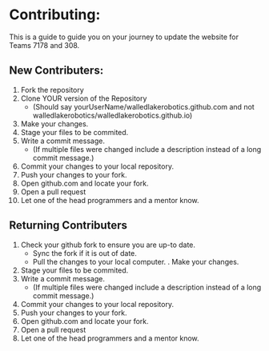 # Contributing:
This is a guide to guide you on your journey to update the website for Teams 7178 and 308.
## New Contributers:
1. Fork the repository
2. Clone YOUR version of the Repository 
    - (Should say yourUserName/walledlakerobotics.github.com and not walledlakerobotics/walledlakerobotics.github.io)
3. Make your changes.
4. Stage your files to be commited.
5. Write a commit message.
    - (If multiple files were changed include a description instead of a long commit message.)
6. Commit your changes to your local repository.
7. Push your changes to your fork.
8. Open github.com and locate your fork. 
9. Open a pull request
10. Let one of the head programmers and a mentor know.
## Returning Contributers
1. Check your github fork to ensure you are up-to date.
    - Sync the fork if it is out of date.
    - Pull the changes to your local computer.
. Make your changes.
2. Stage your files to be commited.
3. Write a commit message.
    - (If multiple files were changed include a description instead of a long commit message.)
4. Commit your changes to your local repository.
5. Push your changes to your fork.
6. Open github.com and locate your fork. 
7. Open a pull request
8. Let one of the head programmers and a mentor know.
